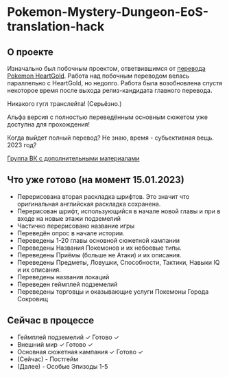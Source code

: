 # Pokemon-Mystery-Dungeon-EoS-translation-hack

## О проекте
Изначально был побочным проектом, ответвившимся от [перевода Pokemon HeartGold](https://github.com/Pojirianets/Pokemon-HG-Ru-translation-hack). Работа над побочным переводом велась параллельно с HeartGold, но недолго. Работа была возобновлена спустя некоторое время после выхода релиз-кандидата главного перевода.

Никакого гугл транслейта! (Серьёзно.)

Альфа версия с полностью переведённым основным сюжетом уже доступна для прохождения!

Когда выйдет полный перевод? Не знаю, время - субьективная вещь. 2023 год?

[Группа ВК с дополнительными материалами](https://vk.com/pojirianets)

## Что уже готово (на момент 15.01.2023)
- Перерисована вторая раскладка шрифтов. Это значит что оригинальная английская раскладка сохранена.
- Перерисован шрифт, использующийся в начале новой главы и при в входе на новые этажи подземелий
- Частично перерисовано название игры
- Переведён опрос в начале истории.
- Переведены 1-20 главы основной сюжетной кампании
- Переведены Названия Покемонов и их небоевые типы.
- Переведены Приёмы (больше не Атаки) и их описания.
- Переведены Предметы, Ловушки, Способности, Тактики, Навыки IQ и их описания.
- Переведены названия локаций
- Переведен геймплей подземелий
- Переведены торговцы и оказывающие услуги Покемоны Города Сокровищ

## Сейчас в процессе
- Геймплей подземелий ✓ Готово ✓
- Внешний мир ✓ Готово ✓
- Основная сюжетная кампания ✓ Готово ✓
- (Сейчас) - Постгейм
- (Далее) - Особые Эпизоды 1-5
